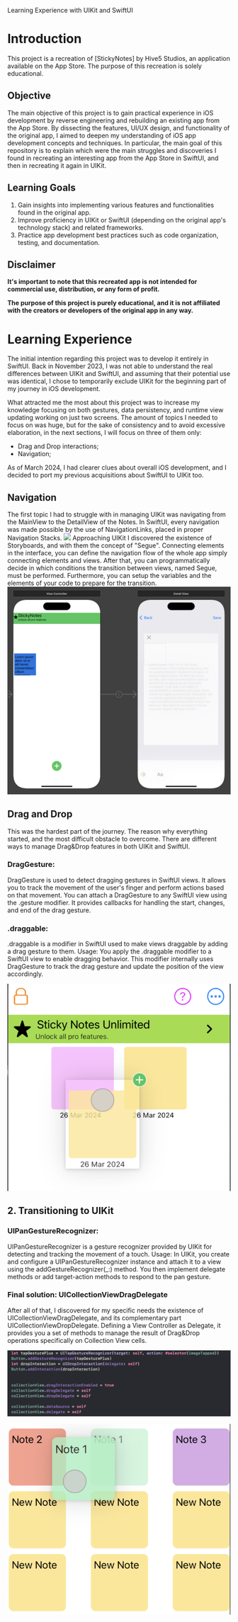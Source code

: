 Learning Experience with UIKit and SwiftUI

# Introduction

This project is a recreation of [StickyNotes] by Hive5 Studios, an application available on the App Store. The purpose of this recreation is solely educational.

## Objective

The main objective of this project is to gain practical experience in iOS development by reverse engineering and rebuilding an existing app from the App Store. By dissecting the features, UI/UX design, and functionality of the original app, I aimed to deepen my understanding of iOS app development concepts and techniques.
In particular, the main goal of this repository is to explain which were the main struggles and discoveries I found in recreating an interesting app from the App Store in SwiftUI, and then in recreating it again in UIKit. 

## Learning Goals

1. Gain insights into implementing various features and functionalities found in the original app.
2. Improve proficiency in UIKit or SwiftUI (depending on the original app's technology stack) and related frameworks.
3. Practice app development best practices such as code organization, testing, and documentation.

## Disclaimer

**It's important to note that this recreated app is not intended for commercial use, distribution, or any form of profit.**

**The purpose of this project is purely educational, and it is not affiliated with the creators or developers of the original app in any way.**


# Learning Experience

The initial intention regarding this project was to develop it entirely in SwiftUI. Back in November 2023, I was not able to understand the real differences between UIKit and SwiftUI, and assuming that their potential use was identical, I chose to temporarily exclude UIKit for the beginning part of my journey in iOS development.

What attracted me the most about this project was to increase my knowledge focusing on both gestures, data persistency, and runtime view updating working on just two screens. The amount of topics I needed to focus on was huge, but for the sake of consistency and to avoid excessive elaboration, in the next sections, I will focus on three of them only:

- Drag and Drop interactions;
- Navigation;

As of March 2024, I had clearer clues about overall iOS development, and I decided to port my previous acquisitions about SwiftUI to UIKit too.

## Navigation
The first topic I had to struggle with in managing UIKit was navigating from the MainView to the DetailView of the Notes. 
In SwiftUI, every navigation was made possible by the use of NavigationLinks, placed in proper Navigation Stacks.
![](navigationLink)
Approaching UIKit I discovered the existence of Storyboards, and with them the concept of "Segue".
Connecting elements in the interface, you can define the navigation flow of the whole app simply connecting elements and views. After that, you can programmatically decide in which conditions the transition between views, named Segue, must be performed. Furthermore, you can setup the variables and the elements of your code to prepare for the transition.
![](segue.png)


## Drag and Drop
This was the hardest part of the journey. The reason why everything started, and the most difficult obstacle to overcome. 
There are different ways to manage Drag&Drop features in both UIKit and SwiftUI.

### DragGesture:

DragGesture is used to detect dragging gestures in SwiftUI views. It allows you to track the movement of the user's finger and perform actions based on that movement.
You can attach a DragGesture to any SwiftUI view using the .gesture modifier. It provides callbacks for handling the start, changes, and end of the drag gesture.

### .draggable:

.draggable is a modifier in SwiftUI used to make views draggable by adding a drag gesture to them.
Usage: You apply the .draggable modifier to a SwiftUI view to enable dragging behavior. This modifier internally uses DragGesture to track the drag gesture and update the position of the view accordingly.

![](draggableScreenshot.png)



## 2. Transitioning to UIKit

### UIPanGestureRecognizer:

UIPanGestureRecognizer is a gesture recognizer provided by UIKit for detecting and tracking the movement of a touch.
Usage: In UIKit, you create and configure a UIPanGestureRecognizer instance and attach it to a view using the addGestureRecognizer(_:) method. You then implement delegate methods or add target-action methods to respond to the pan gesture.

### Final solution: UICollectionViewDragDelegate
After all of that, I discovered for my specific needs the existence of UICollectionViewDragDelegate, and its complementary part UICollectionViewDropDelegate.
Defining a View Controller as Delegate, it provides you a set of methods to manage the result of Drag&Drop operations specifically on Collection View cells.

![](screenshot.png)


![](collectionDrop.png)

